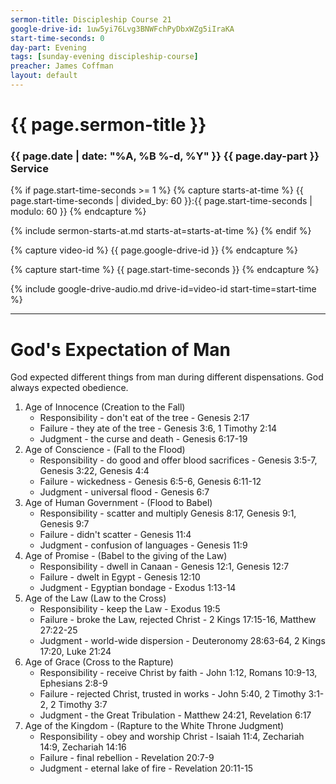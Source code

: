 ```yaml
---
sermon-title: Discipleship Course 21
google-drive-id: 1uw5yi76Lvg3BNWFchPyDbxWZg5iIraKA
start-time-seconds: 0
day-part: Evening
tags: [sunday-evening discipleship-course]
preacher: James Coffman
layout: default
---
```


# {{ page.sermon-title }}

### {{ page.date | date: "%A, %B %-d, %Y" }} {{ page.day-part }} Service

{% if page.start-time-seconds >= 1 %}
{% capture starts-at-time %}
{{ page.start-time-seconds | divided_by: 60 }}:{{ page.start-time-seconds | modulo: 60 }}
{% endcapture %}

{% include sermon-starts-at.md starts-at=starts-at-time %}
{% endif %}

{% capture video-id %}
{{ page.google-drive-id }}
{% endcapture %}

{% capture start-time %}
{{ page.start-time-seconds }}
{% endcapture %}

{% include google-drive-audio.md drive-id=video-id start-time=start-time %}

***

# God's Expectation of Man

God expected different things from man during different dispensations. God always expected obedience.

1. Age of Innocence (Creation to the Fall)
    - Responsibility - don't eat of the tree - Genesis 2:17
    - Failure - they ate of the tree - Genesis 3:6, 1 Timothy 2:14
    - Judgment - the curse and death - Genesis 6:17-19
2. Age of Conscience - (Fall to the Flood)
    - Responsibility - do good and offer blood sacrifices - Genesis 3:5-7, Genesis 3:22, Genesis 4:4
    - Failure - wickedness - Genesis 6:5-6, Genesis 6:11-12
    - Judgment - universal flood - Genesis 6:7
3. Age of Human Government - (Flood to Babel)
    - Responsibility - scatter and multiply Genesis 8:17, Genesis 9:1, Genesis 9:7
    - Failure - didn't scatter - Genesis 11:4
    - Judgment - confusion of languages - Genesis 11:9
4. Age of Promise - (Babel to the giving of the Law)
    - Responsibility - dwell in Canaan - Genesis 12:1, Genesis 12:7
    - Failure - dwelt in Egypt - Genesis 12:10
    - Judgment - Egyptian bondage - Exodus 1:13-14
5. Age of the Law (Law to the Cross)
    - Responsibility - keep the Law - Exodus 19:5
    - Failure - broke the Law, rejected Christ - 2 Kings 17:15-16, Matthew 27:22-25
    - Judgment - world-wide dispersion - Deuteronomy 28:63-64, 2 Kings 17:20, Luke 21:24
6. Age of Grace (Cross to the Rapture)
    - Responsibility - receive Christ by faith - John 1:12, Romans 10:9-13, Ephesians 2:8-9
    - Failure - rejected Christ, trusted in works - John 5:40, 2 Timothy 3:1-2, 2 Timothy 3:7
    - Judgment - the Great Tribulation - Matthew 24:21, Revelation 6:17
7. Age of the Kingdom - (Rapture to the White Throne Judgment)
    - Responsibility - obey and worship Christ - Isaiah 11:4, Zechariah 14:9, Zechariah 14:16
    - Failure - final rebellion - Revelation 20:7-9
    - Judgment - eternal lake of fire - Revelation 20:11-15